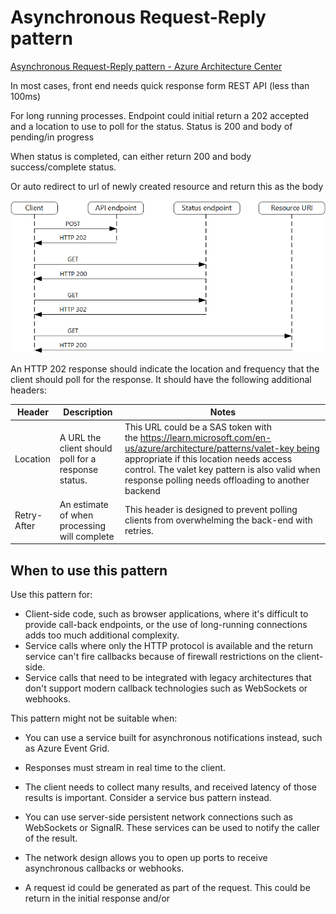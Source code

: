 # Asynchronous Request-Reply pattern

[Asynchronous Request-Reply pattern - Azure Architecture Center](https://learn.microsoft.com/en-us/azure/architecture/patterns/async-request-reply)

In most cases, front end needs quick response form REST API (less than 100ms)

For long running processes. Endpoint could initial return a 202 accepted and a location to use to poll for the status. Status is 200 and body of pending/in progress

When status is completed, can either return 200 and body success/complete status.

Or auto redirect to url of newly created resource and return this as the body

![Untitled](Asynchronous%20Request-Reply%20pattern%20c26ea326959c462d8adab5fc49ea66e1/Untitled.png)

An HTTP 202 response should indicate the location and frequency that the client should poll for the response. It should have the following additional headers:

| Header | Description | Notes |
| --- | --- | --- |
| Location | A URL the client should poll for a response status. | This URL could be a SAS token with the https://learn.microsoft.com/en-us/azure/architecture/patterns/valet-key being appropriate if this location needs access control. The valet key pattern is also valid when response polling needs offloading to another backend |
| Retry-After | An estimate of when processing will complete | This header is designed to prevent polling clients from overwhelming the back-end with retries. |

## **When to use this pattern**

Use this pattern for:

- Client-side code, such as browser applications, where it's difficult to provide call-back endpoints, or the use of long-running connections adds too much additional complexity.
- Service calls where only the HTTP protocol is available and the return service can't fire callbacks because of firewall restrictions on the client-side.
- Service calls that need to be integrated with legacy architectures that don't support modern callback technologies such as WebSockets or webhooks.

This pattern might not be suitable when:

- You can use a service built for asynchronous notifications instead, such as Azure Event Grid.
- Responses must stream in real time to the client.
- The client needs to collect many results, and received latency of those results is important. Consider a service bus pattern instead.
- You can use server-side persistent network connections such as WebSockets or SignalR. These services can be used to notify the caller of the result.
- The network design allows you to open up ports to receive asynchronous callbacks or webhooks.

- A request id could be generated as part of the request. This could be return in the initial response and/or